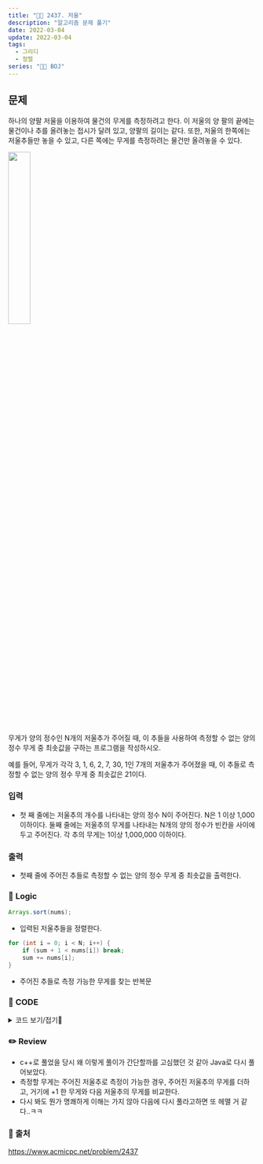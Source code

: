 ```yaml
---
title: "👩‍💻 2437. 저울"
description: "알고리즘 문제 풀기"
date: 2022-03-04
update: 2022-03-04
tags:
  - 그리디
  - 정렬
series: "👩‍💻 BOJ"
---
```


## 문제

하나의 양팔 저울을 이용하여 물건의 무게를 측정하려고 한다. 이 저울의 양 팔의 끝에는 물건이나 추를 올려놓는 접시가 달려 있고, 양팔의 길이는 같다. 또한, 저울의 한쪽에는 저울추들만 놓을 수 있고, 다른 쪽에는 무게를 측정하려는 물건만 올려놓을 수 있다.

<img src="https://upload.acmicpc.net/7d2a2428-a1b0-47f5-9f53-fecd714d1b1b/-/preview/" width="30%">

무게가 양의 정수인 N개의 저울추가 주어질 때, 이 추들을 사용하여 측정할 수 없는 양의 정수 무게 중 최솟값을 구하는 프로그램을 작성하시오.

예를 들어, 무게가 각각 3, 1, 6, 2, 7, 30, 1인 7개의 저울추가 주어졌을 때, 이 추들로 측정할 수 없는 양의 정수 무게 중 최솟값은 21이다. 

### 입력
- 첫 째 줄에는 저울추의 개수를 나타내는 양의 정수 N이 주어진다. N은 1 이상 1,000 이하이다. 둘째 줄에는 저울추의 무게를 나타내는 N개의 양의 정수가 빈칸을 사이에 두고 주어진다. 각 추의 무게는 1이상 1,000,000 이하이다.

### 출력
- 첫째 줄에 주어진 추들로 측정할 수 없는 양의 정수 무게 중 최솟값을 출력한다.

### 📍 **Logic**

```java
Arrays.sort(nums);
```

- 입력된 저울추들을 정렬한다.

```java
for (int i = 0; i < N; i++) {
    if (sum + 1 < nums[i]) break;
    sum += nums[i];
}
```

- 주어진 추들로 측정 가능한 무게를 찾는 반복문

### 📄 **CODE**

<details>
  <summary>코드 보기/접기💫</summary>
    <div markdown="1">

	import java.io.BufferedReader;
    import java.io.IOException;
    import java.io.InputStreamReader;
    import java.util.Arrays;

    public class Main {
        public static void main(String[] args) throws IOException {
            BufferedReader br = new BufferedReader(new InputStreamReader(System.in));
            int N = Integer.parseInt(br.readLine());
            int[] nums = Arrays.stream( br.readLine().split(" ")).mapToInt(Integer::parseInt).toArray();
            int sum = 0;

            Arrays.sort(nums);

            for (int i = 0; i < N; i++) {
                if (sum + 1 < nums[i]) break;
                sum += nums[i];
            }

            System.out.println(sum + 1);

            br.close();
        }
    }
  	</div>
</details>

### ✏️ **Review**
- c++로 풀었을 당시 왜 이렇게 풀이가 간단할까를 고심했던 것 같아 Java로 다시 풀어보았다.
- 측정할 무게는 주어진 저울추로 측정이 가능한 경우, 주어진 저울추의 무게를 더하고, 거기에 +1 한 무게와 다음 저울추의 무게를 비교한다.
- 다시 봐도 뭔가 명쾌하게 이해는 가지 않아 다음에 다시 풀라고하면 또 헤맬 거 같다..ㅋㅋ

### 📕 출처
https://www.acmicpc.net/problem/2437